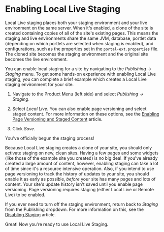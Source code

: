 # Enabling Local Live Staging

Local Live staging places both your staging environment and your live
environment on the same server. When it's enabled, a clone of the site is
created containing copies of all of the site's existing pages. This means the
staging and live environments share the same JVM, database, portlet data
(depending on which portlets are selected when staging is enabled), and
configurations, such as the properties set in the `portal-ext.properties` file.
The cloned site becomes the staging environment and the original site becomes
the live environment.

You can enable local staging for a site by navigating to the *Publishing* &rarr;
*Staging* menu. To get some hands-on experience with enabling Local Live
staging, you can complete a brief example which creates a Local Live staging
environment for your site. 

1.  Navigate to the Product Menu (left side) and select *Publishing* &rarr;
    *Staging*.

2.  Select *Local Live*. You can also enable page versioning and select staged
    content. For more information on these options, see the
    [Enabling Page Versioning and Staged Content](/docs/7-2/user/-/knowledge_base/user/enabling-page-versioning-and-staged-content)
    article.

3.  Click *Save*.

You've officially begun the staging process!

Because Local Live staging creates a clone of your site, you should only
activate staging on new, clean sites. Having a few pages and some widgets (like
those of the example site you created) is no big deal. If you've already created
a large amount of content, however, enabling staging can take a lot of time
since it's a resource intensive operation. Also, if you intend to use page
versioning to track the history of updates to your site, you should enable it as
early as possible, *before* your site has many pages and lots of content. Your
site's update history isn't saved until you enable page versioning. Page
versioning requires staging (either Local Live or Remote Live) to be enabled.

If you ever need to turn off the staging environment, return back to *Staging*
from the Publishing dropdown. For more information on this, see the
[Disabling Staging](/docs/7-2/user/-/knowledge_base/user/disabling-staging)
article.

Great! Now you're ready to use Local Live Staging.

